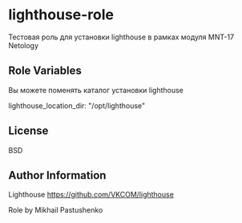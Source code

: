 lighthouse-role
=========

Тестовая роль для установки lighthouse в рамках модуля MNT-17 Netology


Role Variables
--------------

Вы можете поменять каталог установки lighthouse

lighthouse_location_dir: "/opt/lighthouse"


License
-------

BSD

Author Information
------------------

Lighthouse https://github.com/VKCOM/lighthouse

Role by Mikhail Pastushenko 


